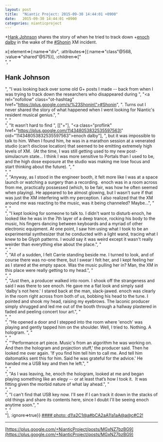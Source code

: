```yaml
---
layout: post
title:  "Niantic Project: 2015-09-30 14:44:01 +0900"
date:   2015-09-30 14:44:01 +0900
categories: nianticproject
---
```

+[Hank Johnson](https://plus.google.com/117792105926525258257 "") shares the story of when he tried to track down +[enoch dalby](https://plus.google.com/114348053832535597563 "") in the wake of the [#Shonin](https://plus.google.com/s/%23Shonin "") XM incident.

x{:element=>{:name=>"div", :attributes=>[{:name=>"class"@568, :value=>"shared"@575}], :children=>["<br />", "<h2>Hank Johnson</h2>", "I was looking back over some old G+ posts I made -- back from when I was trying to track down the researchers who disappeared during ", "<a rel=\"nofollow\" class=\"ot-hashtag\" href=\"https://plus.google.com/s/%23Shonin\">#Shonin</a>", ". Turns out I never shared the story of what happened when I went looking for Niantic's resident musical genius.", "<br />", "<br />", "It wasn’t hard to find ", [["+"], "<a class=\"proflink\" href=\"https://plus.google.com/114348053832535597563\" oid=\"114348053832535597563\">enoch dalby</a>"], ", but it was impossible to talk to him. When I found him, he was in a marathon session at a venerated studio (can’t disclose location) that seemed to be emitting extremely high levels of XM.  (At the time, I was still getting used to my new post-simulacrum state... I think I was more sensitive to Portals than I used to be, and the high dose exposure at the studio was making me lose focus and start thinking about the future). ", "<br />", "<br />", "Anyway, as I stood in the engineer booth, it felt more like I was at a space launch or watching a surgery than a recording.  enoch was in a room across from me, practically possessed (which, to be fair, was how he often seemed when playing). He appeared to be almost glowing, but I wasn't sure if that was just the XM interfering with my perception. I also realized that the XM around me was reacting to the music, was it being channeled? Maybe...", "<br />", "<br />", "I kept looking for someone to talk to. I didn't want to disturb enoch, he looked like he was in the 7th layer of a deep trance, rocking his body to the music, his fingers dancing between keyboards and a myriad of other electronic equipment. At one point, I saw him using what I took to be an experimental synthesizer that he conducted with a light wand, tracing what I knew to be Glyph patterns. I would say it was weird except it wasn't really weirder than everything else about the place.", "<br />", "<br />", "All of a sudden, I felt Carrie standing beside me. I turned to look, and of course there was no-one there, but I swear I felt her, and I kept feeling her as I stared at the empty space. Was the music pulling her in? Man, the XM in this place were really getting to my head.", "<br />", "<br />", "Just then, a producer walked into room. I shook off the strangeness and said I was there to see enoch. He gave me a flat look and simply said 'dalby's not here.' I stared back at the man, slack-jawed. enoch was clearly in the room right across from both of us, bobbing his head to the tune. I pointed and shook my head, raising my eyebrows. The laconic producer simply shrugged and led me out of the booth through a hallway plastered in faded and peeling concert tour art.", "<br />", "<br />", "He opened a door and I stepped into the room where 'enoch' was playing and gently tapped him on the shoulder. Well, I tried to. Nothing. A hologram. ", "<br />", "<br />", "'Performance art piece. Music's from an algorithm he was working on. And then the hologram and projection stuff,' the producer said. Then he looked me over again. 'If you find him tell him to call me. And tell him daitomatiks sent this for him. Said he was grateful for the advice.' He handed me a USB key and then he left.", "<br />", "<br />", "As I was leaving, he, enoch the hologram, looked at me and began playing something like an elegy -- or at least that’s how I took it.  It was fitting given the morbid nature of what lay ahead.", "<br />", "<br />", "I can't find that USB key now. I'll see if I can track it down in the stacks of old things and share its contents here, since I doubt I'll be seeing enoch anytime soon.", "<br />", "<br />"], :ignore=>true}}
[#### photo: d1!a2C1@a#bCA2aA1!a1aA@a@c#C2!](https://lh3.googleusercontent.com/-oMsfCdAb1js/Vgt0uEYrcjI/AAAAAAAADNk/tBY7czwxFYA/w800-h800/enoch.jpg "")
- - -
[https://plus.google.com/+NianticProject/posts/MGxNZ7bzBG9](https://plus.google.com/+NianticProject/posts/MGxNZ7bzBG9)
